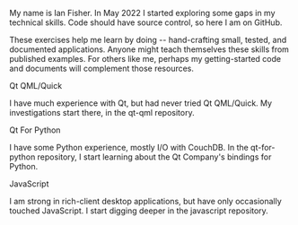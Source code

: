 My name is Ian Fisher. In May 2022 I started exploring some gaps in my technical skills. Code should have source control, so here I am on GitHub.

These exercises help me learn by doing -- hand-crafting small, tested, and documented applications. Anyone might teach themselves these skills from published examples. For others like me, perhaps my getting-started code and documents will complement those resources.

Qt QML/Quick

I have much experience with Qt, but had never tried Qt QML/Quick. My investigations start there, in the qt-qml repository.

Qt For Python

I have some Python experience, mostly I/O with CouchDB. In the qt-for-python repository, I start learning about the Qt Company's bindings for Python.

JavaScript

I am strong in rich-client desktop applications, but have only occasionally touched JavaScript. I start digging deeper in the javascript repository.
